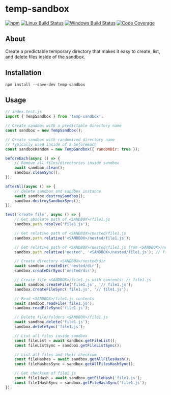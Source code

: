 # temp-sandbox

[![npm](https://img.shields.io/npm/v/temp-sandbox.svg?label=npm%20version)](https://www.npmjs.com/package/temp-sandbox)
[![Linux Build Status](https://img.shields.io/circleci/project/github/chrisblossom/temp-sandbox/master.svg?label=linux%20build)](https://circleci.com/gh/chrisblossom/temp-sandbox/tree/master)
[![Windows Build Status](https://img.shields.io/appveyor/ci/chrisblossom/temp-sandbox/master.svg?label=windows%20build)](https://ci.appveyor.com/project/chrisblossom/temp-sandbox/branch/master)
[![Code Coverage](https://img.shields.io/codecov/c/github/chrisblossom/temp-sandbox/master.svg)](https://codecov.io/gh/chrisblossom/temp-sandbox/branch/master)

## About

Create a predictable temporary directory that makes it easy to create, list, and delete files inside of the sandbox.

## Installation

`npm install --save-dev temp-sandbox`

## Usage

```js
// index.test.js
import { TempSandbox } from 'temp-sandbox';

// Create sandbox with a predictable directory name
const sandbox = new TempSandbox();

// Create sandbox with randomized directory name
// Typically used inside of a beforeEach
const sandboxRandom = new TempSandbox({ randomDir: true });

beforeEach(async () => {
	// Remove all files/directories inside sandbox
	await sandbox.clean();
	sandbox.cleanSync();
});

afterAll(async () => {
	// delete sandbox and sandbox instance
	await sandbox.destroySandbox();
	sandbox.destroySandboxSync();
});

test('create file', async () => {
	// Get absolute path of <SANDBOX>/file1.js
	sandbox.path.resolve('file1.js');

	// Get relative path of <SANDBOX>/nested/file1.js
	sandbox.path.relative('<SANDBOX>/nested/file1.js');

	// Get relative path of <SANDBOX>/nested/file1.js from <SANDBOX>/nested directory
	sandbox.path.relative('nested', '<SANDBOX>/nested/file1.js'); // file1.js

	// Create directory <SANDBOX>/nested/dir
	await sandbox.createDir('nested/dir');
	sandbox.createDirSync('nested/dir');

	// Create file <SANDBOX>/file1.js with contents: // file1.js
	await sandbox.createFile('file1.js', '// file1.js');
	sandbox.createFileSync('file1.js', '// file1.js');

	// Read <SANDBOX>/file1.js contents
	await sandbox.readFile('file1.js');
	sandbox.readFileSync('file1.js');

	// Delete file/folders <SANDBOX>/file1.js
	await sandbox.delete('file1.js');
	sandbox.deleteSync('file1.js');

	// List all files inside sandbox
	const fileList = await sandbox.getFileList();
	const fileListSync = sandbox.getFileListSync();

	// List all files and their checksum
	const fileHashes = await sandbox.getAllFilesHash();
	const fileHashesSync = sandbox.getAllFilesHashSync();

	// Get checksum of file1.js
	const file1Hash = await sandbox.getFileHash('file1.js');
	const file1HashSync = sandbox.getFileHashSync('file1.js');
});
```
